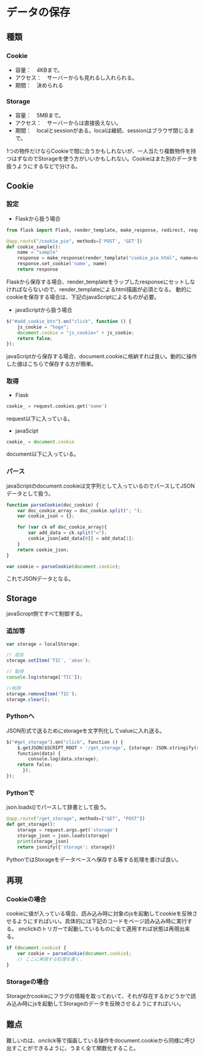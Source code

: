 # データの保存

## 種類

### Cookie　
- 容量：　4KBまで。
- アクセス：　サーバーからも見れるし入れられる。
- 期間：　決められる

### Storage
- 容量：　5MBまで。
- アクセス：　サーバーからは直接扱えない。
- 期間：　localとsessionがある。localは継続、sessionはブラウザ閉じるまで。

1つの物件だけならCookieで間に合うかもしれないが、一人当たり複数物件を持つはずなのでStorageを使う方がいいかもしれない。Cookieはまた別のデータを扱うようにするなどで分ける。


## Cookie

### 設定

- Flaskから扱う場合

```python
from flask import Flask, render_template, make_response, redirect, request, jsonify

@app.route("/cookie_pie", methods=['POST', 'GET'])
def cookie_sample():
    name = "sample"
    response = make_response(render_template("cookie_pie.html", name=name))
    response.set_cookie('name', name)
    return response
```

Flaskから保存する場合、render_templateをラップしたresponseにセットしなければならないので、render_templateによるhtml描画が必須となる。
動的にcookieを保存する場合は、下記のjavaScriptによるものが必要。


- javaScriptから扱う場合

```javaScript
$("#add_cookie_btn").on("click", function () {
    js_cookie = "hoge";
    document.cookie = "js_cookie=" + js_cookie;
    return false;
});
```

javaScriptから保存する場合、document.cookieに格納すれば良い。動的に操作した値はこちらで保存する方が簡単。

### 取得

- Flask

```python
cookie_ = request.cookies.get('name')
```

request以下に入っている。

- javaScipt

```javaScript
cookie_ = document.cookie
```

document以下に入っている。

### パース

javaScriptのdocument.cookieは文字列として入っているのでパースしてJSONデータとして扱う。

```javaScript
function parseCookie(doc_cookie) {
    var doc_cookie_array = doc_cookie.split("; ");
    var cookie_json = {};

    for (var ck of doc_cookie_array){
        var add_data = ck.split("=");
        cookie_json[add_data[0]] = add_data[1];
    }
    return cookie_json;
}

var cookie = parseCookie(document.cookie);
```

これでJSONデータとなる。

## Storage
javaScropt側ですべて制御する。

### 追加等

```javaScript
var storage = localStorage;

// 追加
storage.setItem('TIC', 'akan');

// 取得
console.log(storage['TIC']);

//削除
storage.removeItem('TIC');
storage.clear();
```

### Pythonへ

JSON形式で送るためにstorageを文字列化してvalueに入れ送る。

```Python
$("#get_storage").on("click", function () {
    $.getJSON($SCRIPT_ROOT + '/get_storage', {storage: JSON.stringify(storage)},
    function(data) {
        console.log(data.storage);
    return false;
      });
});
```

### Pythonで

json.loads()でパースして辞書として扱う。

```Python
@app.route("/get_storage", methods=["GET", "POST"])
def get_storage():
    storage = request.args.get('storage')
    storage_json = json.loads(storage)
    print(storage_json)
    return jsonify({'storage': storage})
```

PythonではStorageをデータベースへ保存する等する処理を書けば良い。


## 再現

### Cookieの場合
cookieに値が入っている場合、読み込み時に対象のjsを起動してcookieを反映させるようにすればいい。具体的には下記のコードをページ読み込み時に実行する。
onclickのトリガーで起動しているものに全て適用すれば状態は再現出来る。

```javaScript
if (document.cookie) {
    var cookie = parseCookie(document.cookie);
    // ここに再現する処理を書く.
}
```

### Storageの場合
Storageかcookieにフラグの情報を取っておいて、それが存在するかどうかで読み込み時にjsを起動してStorageのデータを反映させるようにすればいい。

## 難点

難しいのは、onclick等で描画している操作をdocument.cookieから同様に呼び出すことができるように、うまく全て関数化すること。


